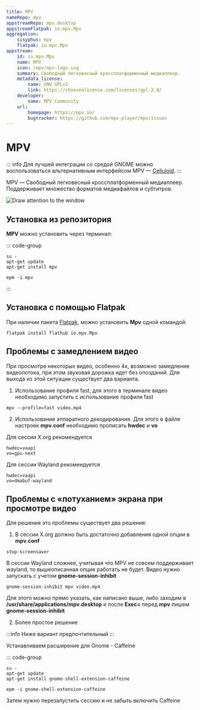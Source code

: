 ```yaml
---
title: MPV
nameRepo: mpv
appstreamRepo: mpv.desktop
appstreamFlatpak: io.mpv.Mpv
aggregation: 
    sisyphus: mpv
    flatpak: io.mpv.Mpv
appstream:
    id: io.mpv.Mpv
    name: MPV
    icon: /mpv/mpv-logo.svg
    summary: Свободный легковесный кроссплатформенный медиаплеер.
    metadata_license: 
        name: GNU GPLv2
        link: https://choosealicense.com/licenses/gpl-2.0/
    developer: 
        name: MPV Community
    url: 
        homepage: https://mpv.io/
        bugtracker: https://github.com/mpv-player/mpv/issues
---
```




# MPV

::: info
Для лучшей интеграции со средой GNOME можно воспользоваться альтернативным интерфейсом MPV — [Celluloid](/celluloid).
:::

MPV — Свободный легковесный кроссплатформенный медиаплеер. Поддерживает множество форматов медиафайлов и субтитров.

![Draw attention to the window](/mpv/mpv.png)


## Установка из репозитория 

**MPV** можно установить через терминал:

::: code-group

```shell[apt-get]
su -
apt-get update
apt-get install mpv
```

```shell[epm]
epm -i mpv
```
::: 

## Установка c помощью Flatpak

При наличии пакета [Flatpak](/flatpak), можно установить **Mpv** одной командой:

```shell
flatpak install flathub io.mpv.Mpv
```

## Проблемы с замедлением видео

При просмотре некоторых видео, особенно 4к, возможно замедление видеопотока, при этом звуковая дорожка идет без опозданий. Для выхода из этой ситуации существует два варианта.

1. Использование профиля fast, для этого в терминале видео необходимо запустить с использование профиля fast

```shell
mpv --profile=fast video.mp4
```

2. Использование аппаратного декодирования. Для этого в файле настроек **mpv.conf** необходимо прописать **hwdec** и **vo**

Для сессии X.org рекомендуется

```
hwdec=vaapi
vo=gpu-next
```

Для сессии Wayland рекомендуется

```
hwdec=vaapi
vo=dmabuf-wayland
```

## Проблемы с «потуханием» экрана при просмотре видео 

Для решения это проблемы существует два решения:

1. В сессии X.org должно быть достаточно добавления одной опции в **mpv.conf**

```
stop-screensaver
```

В сессии Wayland сложнее, учитывая что MPV не совсем поддерживает wayland, то вышеописанная опция работать не будет.
Видео нужно запускать с учетом **gnome-session-inhibit**

```shell
gnome-session-inhibit mpv video.mp4
```

Для этого можно прямо указать, как написано выше, либо заходим в **/usr/share/applications/mpv.desktop** и после **Exec=** перед **mpv**  пишем **gnome-session-inhibit** 

2. Более простое решение

:::info
Ниже вариант предпочтительный
:::

Устанавливаем расширение для Gnome - Caffeine

::: code-group

```shell[apt-get]
su -
apt-get update
apt-get install gnome-shell-extension-caffeine
```

```shell[epm]
epm -i gnome-shell-extension-caffeine
```

Затем нужно перезапустить сессию и не забыть включить Caffeine